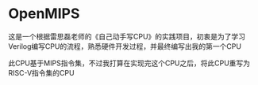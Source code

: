 <!--
 * @Author: Groot
 * @Date: 2022-02-10 06:12:30
 * @LastEditTime: 2022-02-10 08:18:01
 * @LastEditors: Groot
 * @Description: 
 * @FilePath: /groot/openMIPS/README.md
 * 版权声明
-->
# OpenMIPS
这是一个根据雷思磊老师的《自己动手写CPU》的实践项目，初衷是为了学习Verilog编写CPU的流程，熟悉硬件开发过程，并最终编写出我的第一个CPU

此CPU基于MIPS指令集，不过我打算在实现完这个CPU之后，将此CPU重写为RISC-V指令集的CPU
